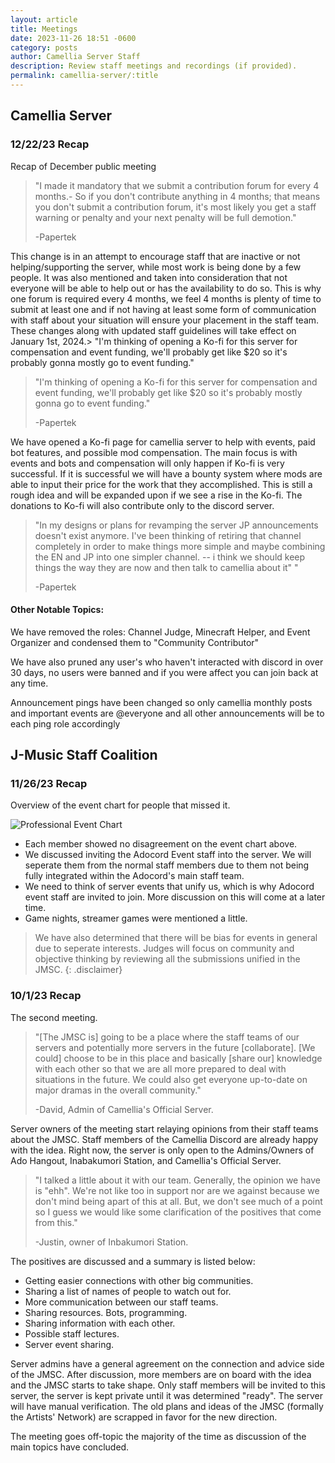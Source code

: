 ```yaml
---
layout: article
title: Meetings
date: 2023-11-26 18:51 -0600
category: posts
author: Camellia Server Staff
description: Review staff meetings and recordings (if provided).
permalink: camellia-server/:title
---
```

## Camellia Server

### 12/22/23 Recap

Recap of December public meeting

> "I made it mandatory that we submit a contribution forum for every 4 months.- So if you don't contribute anything in 4 months; that means you don't submit a contribution forum, it's most likely you get a staff warning or penalty and your next penalty will be full demotion."
>
> \-Papertek

This change is in an attempt to encourage staff that are inactive or not helping/supporting the server, while most work is being done by a few people. It was also mentioned and taken into consideration that not everyone will be able to help out or has the availability to do so. This is why one forum is required every 4 months, we feel 4 months is plenty of time to submit at least one and if not having at least some form of communication with staff about your situation will ensure your placement in the staff team. These changes along with updated staff guidelines will take effect on January 1st, 2024.> "I'm thinking of opening a Ko-fi for this server for compensation and event funding, we'll probably get like $20 so it's probably gonna mostly go to event funding."

> "I'm thinking of opening a Ko-fi for this server for compensation and event funding, we'll probably get like $20 so it's probably mostly gonna go to event funding."
>
> \-Papertek

We have opened a Ko-fi page for camellia server to help with events, paid bot features, and possible mod compensation. The main focus is with events and bots and compensation will only happen if Ko-fi is very successful. If it is successful we will have a bounty system where mods are able to input their price for the work that they accomplished. This is still a rough idea and will be expanded upon if we see a rise in the Ko-fi. The donations to Ko-fi will also contribute only to the discord server.

> "In my designs or plans for revamping the server JP announcements doesn't exist anymore. I've been thinking of retiring that channel completely in order to make things more simple and maybe combining the EN and JP into one simpler channel. -- i think we should keep things the way they are now and then talk to camellia about it" "
>
> \-Papertek

#### Other Notable Topics:

We have removed the roles: Channel Judge, Minecraft Helper, and Event Organizer and condensed them to "Community Contributor" 

We have also pruned any user's who haven't interacted with discord in over 30 days, no users were banned and if you were affect you can join back at any time.

Announcement pings have been changed so only camellia monthly posts and important events are @everyone and all other announcements will be to each ping role accordingly

## J-Music Staff Coalition

### 11/26/23 Recap

Overview of the event chart for people that missed it.

![Professional Event Chart](https://cdn.discordapp.com/attachments/1158188418824683623/1178495479403794603/k3WlZOz.png?ex=65765a71&is=6563e571&hm=f1d21ceea858b9b3c8ecc6907b0cab7d74fe1d709b3bd69414299c306eb6f0cd&)

* Each member showed no disagreement on the event chart above.
* We discussed inviting the Adocord Event staff into the server. We will seperate them from the normal staff members due to them not being fully integrated within the Adocord's main staff team.
* We need to think of server events that unify us, which is why Adocord event staff are invited to join. More discussion on this will come at a later time.
* Game nights, streamer games were mentioned a little.

> We have also determined that there will be bias for events in general due to seperate interests. Judges will focus on community and objective thinking by reviewing all the submissions unified in the JMSC.
> {: .disclaimer}

### 10/1/23 Recap

The second meeting.

> "\[The JMSC is] going to be a place where the staff teams of our servers and potentially more servers in the future \[collaborate]. \[We could] choose to be in this place and basically \[share our] knowledge with each other so that we are all more prepared to deal with situations in the future. We could also get everyone up-to-date on major dramas in the overall community."
>
> \-David, Admin of Camellia's Official Server.

Server owners of the meeting start relaying opinions from their staff teams about the JMSC. Staff members of the Camellia Discord are already happy with the idea. Right now, the server is only open to the Admins/Owners of Ado Hangout, Inabakumori Station, and Camellia's Official Server.

> "I talked a little about it with our team. Generally, the opinion we have is "ehh". We're not like too in support nor are we against because we don't mind being apart of this at all. But, we don't see much of a point so I guess we would like some clarification of the positives that come from this."
>
> \-Justin, owner of Inbakumori Station.

The positives are discussed and a summary is listed below:

* Getting easier connections with other big communities.
* Sharing a list of names of people to watch out for.
* More communication between our staff teams.
* Sharing resources. Bots, programming.
* Sharing information with each other.
* Possible staff lectures.
* Server event sharing.

Server admins have a general agreement on the connection and advice side of the JMSC. After discussion, more members are on board with the idea and the JMSC starts to take shape. Only staff members will be invited to this server, the server is kept private until it was determined "ready". The server will have manual verification. The old plans and ideas of the JMSC (formally the Artists' Network) are scrapped in favor for the new direction.

The meeting goes off-topic the majority of the time as discussion of the main topics have concluded.